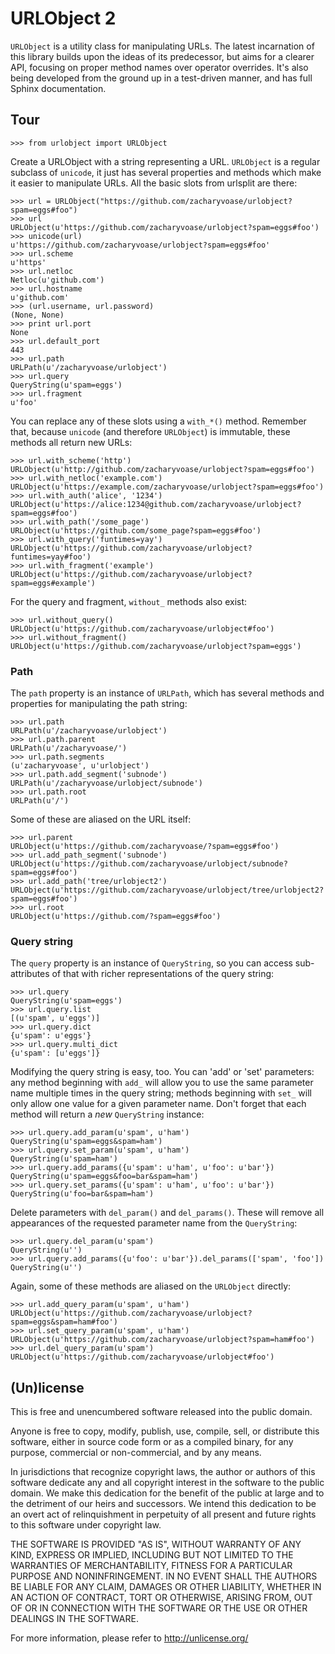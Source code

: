 # URLObject 2

`URLObject` is a utility class for manipulating URLs. The latest incarnation of
this library builds upon the ideas of its predecessor, but aims for a clearer
API, focusing on proper method names over operator overrides. It's also being
developed from the ground up in a test-driven manner, and has full Sphinx
documentation.

## Tour

    >>> from urlobject import URLObject

Create a URLObject with a string representing a URL. `URLObject` is a regular
subclass of `unicode`, it just has several properties and methods which make it
easier to manipulate URLs. All the basic slots from urlsplit are there:

    >>> url = URLObject("https://github.com/zacharyvoase/urlobject?spam=eggs#foo")
    >>> url
    URLObject(u'https://github.com/zacharyvoase/urlobject?spam=eggs#foo')
    >>> unicode(url)
    u'https://github.com/zacharyvoase/urlobject?spam=eggs#foo'
    >>> url.scheme
    u'https'
    >>> url.netloc
    Netloc(u'github.com')
    >>> url.hostname
    u'github.com'
    >>> (url.username, url.password)
    (None, None)
    >>> print url.port
    None
    >>> url.default_port
    443
    >>> url.path
    URLPath(u'/zacharyvoase/urlobject')
    >>> url.query
    QueryString(u'spam=eggs')
    >>> url.fragment
    u'foo'

You can replace any of these slots using a `with_*()` method. Remember
that, because `unicode` (and therefore `URLObject`) is immutable, these methods
all return new URLs:

    >>> url.with_scheme('http')
    URLObject(u'http://github.com/zacharyvoase/urlobject?spam=eggs#foo')
    >>> url.with_netloc('example.com')
    URLObject(u'https://example.com/zacharyvoase/urlobject?spam=eggs#foo')
    >>> url.with_auth('alice', '1234')
    URLObject(u'https://alice:1234@github.com/zacharyvoase/urlobject?spam=eggs#foo')
    >>> url.with_path('/some_page')
    URLObject(u'https://github.com/some_page?spam=eggs#foo')
    >>> url.with_query('funtimes=yay')
    URLObject(u'https://github.com/zacharyvoase/urlobject?funtimes=yay#foo')
    >>> url.with_fragment('example')
    URLObject(u'https://github.com/zacharyvoase/urlobject?spam=eggs#example')

For the query and fragment, `without_` methods also exist:

    >>> url.without_query()
    URLObject(u'https://github.com/zacharyvoase/urlobject#foo')
    >>> url.without_fragment()
    URLObject(u'https://github.com/zacharyvoase/urlobject?spam=eggs')


### Path

The `path` property is an instance of `URLPath`, which has several methods and
properties for manipulating the path string:

    >>> url.path
    URLPath(u'/zacharyvoase/urlobject')
    >>> url.path.parent
    URLPath(u'/zacharyvoase/')
    >>> url.path.segments
    (u'zacharyvoase', u'urlobject')
    >>> url.path.add_segment('subnode')
    URLPath(u'/zacharyvoase/urlobject/subnode')
    >>> url.path.root
    URLPath(u'/')

Some of these are aliased on the URL itself:

    >>> url.parent
    URLObject(u'https://github.com/zacharyvoase/?spam=eggs#foo')
    >>> url.add_path_segment('subnode')
    URLObject(u'https://github.com/zacharyvoase/urlobject/subnode?spam=eggs#foo')
    >>> url.add_path('tree/urlobject2')
    URLObject(u'https://github.com/zacharyvoase/urlobject/tree/urlobject2?spam=eggs#foo')
    >>> url.root
    URLObject(u'https://github.com/?spam=eggs#foo')


### Query string

The `query` property is an instance of `QueryString`, so you can access
sub-attributes of that with richer representations of the query string:

    >>> url.query
    QueryString(u'spam=eggs')
    >>> url.query.list
    [(u'spam', u'eggs')]
    >>> url.query.dict
    {u'spam': u'eggs'}
    >>> url.query.multi_dict
    {u'spam': [u'eggs']}

Modifying the query string is easy, too. You can 'add' or 'set' parameters: any
method beginning with `add_` will allow you to use the same parameter name
multiple times in the query string; methods beginning with `set_` will only
allow one value for a given parameter name. Don't forget that each method will
return a *new* `QueryString` instance:

    >>> url.query.add_param(u'spam', u'ham')
    QueryString(u'spam=eggs&spam=ham')
    >>> url.query.set_param(u'spam', u'ham')
    QueryString(u'spam=ham')
    >>> url.query.add_params({u'spam': u'ham', u'foo': u'bar'})
    QueryString(u'spam=eggs&foo=bar&spam=ham')
    >>> url.query.set_params({u'spam': u'ham', u'foo': u'bar'})
    QueryString(u'foo=bar&spam=ham')

Delete parameters with `del_param()` and `del_params()`. These will remove all
appearances of the requested parameter name from the `QueryString`:

    >>> url.query.del_param(u'spam')
    QueryString(u'')
    >>> url.query.add_params({u'foo': u'bar'}).del_params(['spam', 'foo'])
    QueryString(u'')

Again, some of these methods are aliased on the `URLObject` directly:

    >>> url.add_query_param(u'spam', u'ham')
    URLObject(u'https://github.com/zacharyvoase/urlobject?spam=eggs&spam=ham#foo')
    >>> url.set_query_param(u'spam', u'ham')
    URLObject(u'https://github.com/zacharyvoase/urlobject?spam=ham#foo')
    >>> url.del_query_param(u'spam')
    URLObject(u'https://github.com/zacharyvoase/urlobject#foo')


## (Un)license

This is free and unencumbered software released into the public domain.

Anyone is free to copy, modify, publish, use, compile, sell, or distribute this
software, either in source code form or as a compiled binary, for any purpose,
commercial or non-commercial, and by any means.

In jurisdictions that recognize copyright laws, the author or authors of this
software dedicate any and all copyright interest in the software to the public
domain. We make this dedication for the benefit of the public at large and to
the detriment of our heirs and successors. We intend this dedication to be an
overt act of relinquishment in perpetuity of all present and future rights to
this software under copyright law.

THE SOFTWARE IS PROVIDED "AS IS", WITHOUT WARRANTY OF ANY KIND, EXPRESS OR
IMPLIED, INCLUDING BUT NOT LIMITED TO THE WARRANTIES OF MERCHANTABILITY, FITNESS
FOR A PARTICULAR PURPOSE AND NONINFRINGEMENT. IN NO EVENT SHALL THE AUTHORS BE
LIABLE FOR ANY CLAIM, DAMAGES OR OTHER LIABILITY, WHETHER IN AN ACTION OF
CONTRACT, TORT OR OTHERWISE, ARISING FROM, OUT OF OR IN CONNECTION WITH THE
SOFTWARE OR THE USE OR OTHER DEALINGS IN THE SOFTWARE.

For more information, please refer to <http://unlicense.org/>

